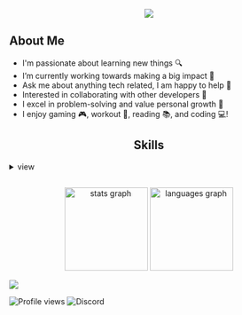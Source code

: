 <div>
  <p align="center">
  <img src="https://readme-typing-svg.herokuapp.com?color=0d8eceF&size=30&center=true&vCenter=true&width=550&height=70&lines=Hey+There+👋,+I'm+Vengeang;+I'm+A+Developer+🎲;+Open+To+Any+Questions+💬;+Loves+To+Build+Projects+✨;+Teamwork+Boosts+Productivity+👥;">
  </p> 
  
</div>

<div>
  <h2 align="left">About Me </h2>

  <div align="left">
    <!-- <a href="https://discord.com/users/502823161046237194">
      <img  align="right" src="https://lanyard.kyrie25.me/api/502823161046237194?waveColor=8B8BFA&gradient=7E37F9-B48EF7-E568C4&idleMessage=Probably%20doing%20something%20else..." alt="Discord Presence" height="150">
    </a> -->
    <ul >
      <li>I'm passionate about learning new things 🔍</li>
      <li>I’m currently working towards making a big impact 💼</li>
      <li>Ask me about anything tech related, I am happy to help 💬</li>
      <li>Interested in collaborating with other developers 🤝</li>
      <li>I excel in problem-solving and value personal growth 🌱</li>
      <li>I enjoy gaming 🎮, workout 💪, reading 📚, and coding 💻!</li>
    </ul>
  </div>
</div>

<div>
  <h2 align="center">Skills </h2>
  
  <details>
    <summary>view</summary
    <div align="center">
      <img src="https://github-readme-tech-stack.vercel.app/api/cards?title=Front+End&align=center&titleAlign=center&fontSize=20&lineHeight=10&lineCount=3&theme=ayu&width=420&bg=%25230B0E14&titleColor=%231c9eff&line1=html5%2Chtml%2Cauto%3Bcss3%2Ccss%2C1572B6%3Bjavascript%2Cjavascript%2Cauto%3B&line2=flutter%2Cflutter%2Cauto%3Banglar%2Canglar%2Cauto%3B" alt="Front-End" />
      <img src="https://github-readme-tech-stack.vercel.app/api/cards?title=Back+End&align=center&titleAlign=center&fontSize=20&lineHeight=10&lineCount=3&theme=ayu&width=420&bg=%25230B0E14&titleColor=%231c9eff&line1=java%2Cjava%2Cauto%3B&line2=laravel%2Claravel%2Cauto%3Bspring%2Cspring%2Cauto%3Bspringboot%2Cspringboot%2Cauto%3B&line3=flask%2Cflask%2Cauto%3Bfastapi%2Cfastapi%2Cauto%3Bdjango%2Cdjango%2Cauto%3B" alt="Back-End" />
      <img src="https://github-readme-tech-stack.vercel.app/api/cards?title=Database&align=center&titleAlign=center&fontSize=20&lineHeight=10&lineCount=2&theme=ayu&width=420&bg=%25230B0E14&titleColor=%231c9eff&line1=mysql%2Cmysql%2Cauto%3Bpostgresql%2Cpostgres%2Cauto%3Bfirebase%2Cfirebase%2Cauto%3B&line2=dbeaver%2Cdbeaver%2C382923%3Bdatagrip%2Cdatagrip%2Cauto%3B" alt="Database" />
      <img src="https://github-readme-tech-stack.vercel.app/api/cards?title=Server&align=center&titleAlign=center&fontSize=20&lineHeight=10&lineCount=2&theme=ayu&width=420&bg=%25230B0E14&titleColor=%231c9eff&line1=nginx%2Cnginx%2C009639%3Bapachetomcat%2Ctomcat%2Cauto%3Bgooglecloud%2Ccloud%2Cauto%3B&line2=amazonaws%2Caws%2C232F3E%3Bdigitalocean%2Cdigitalocean%2C0080FF%3Bvercel%2Cvercel%2Cauto%3B" alt="Design" />
      <img src="https://github-readme-tech-stack.vercel.app/api/cards?title=Design&align=center&titleAlign=center&fontSize=20&lineHeight=10&lineCount=3&theme=ayu&width=420&bg=%25230B0E14&titleColor=%231c9eff&line1=figma%2Cfigma%2Cauto%3Badobephotoshop%2Cphotoshop%2Cauto%3Badobelightroom%2Clightroom%2Cauto%3B&line2=adobepremierepro%2Cpremiere%2Cauto%3Bwondershare%2Cwondershare%2Cauto%3Bbehance%2Cbehance%2C1769FF%3B&line3=canva%2Ccanva%2Cauto%3Bdribbble%2Cdribbble%2Cauto%3B" alt="Design" />         <img src="https://github-readme-tech-stack.vercel.app/api/cards?title=CI/CD&align=center&titleAlign=center&fontSize=20&lineHeight=10&lineCount=3&theme=ayu&width=420&bg=%25230B0E14&titleColor=%231c9eff&line1=git%2Cgit%2CF05032%3Bgithub%2Cgithub%2C181717%3Bgitlab%2Cgitlab%2CFC6D26%3B&line2=apachemaven%2Cmaven%2CC71A36%3Bgradle%2Cgradle%2C02303A%3Bdocker%2Cdocker%2Cauto%3B&line3=githubactions%2Cactions%2C2088FF%3Bselenium%2Cselenium%2C43B02A%3Bkubernetes%2Ckubernetes%2C326CE5%3B" alt="Design" />
      <img src="https://github-readme-tech-stack.vercel.app/api/cards?title=Others&align=center&titleAlign=center&fontSize=20&lineHeight=10&lineCount=2&theme=ayu&width=420&bg=%25230B0E14&titleColor=%231c9eff&line1=postman%2Cpostman%2CFF6C37%3Bvisualstudiocode%2Cvscode%2C007ACC%3Bkalilinux%2Ckalilinux%2C557C94%3B&line2=intellijidea%2Cintellij%2Cauto%3Bgnubash%2Cbash%2Cauto%3Brobotframework%2CAgent%2Cauto%3B" alt="Design" />
    </div>
  </details>
</div>

<h2></h2>

<div align="center">
  <img src="https://github-readme-stats.vercel.app/api?username=SokunHeng&hide_title=false&hide_rank=false&show_icons=true&include_all_commits=true&count_private=true&disable_animations=false&theme=tokyonight&locale=en&hide_border=true&order=1" height="150" alt="stats graph"  />
  <img src="https://github-readme-stats.vercel.app/api/top-langs?username=SokunHeng&locale=en&hide_title=false&layout=compact&card_width=320&langs_count=6&theme=tokyonight&hide_border=true&order=2" height="150" alt="languages graph"  />
</div>

<a href="https://github.com/404"><img src="https://user-images.githubusercontent.com/73097560/115834477-dbab4500-a447-11eb-908a-139a6edaec5c.gif"></a>

<div>

  <img alt="Profile views" src="https://komarev.com/ghpvc/?username=SokunHeng">
  <img alt="Discord" src="https://img.shields.io/discord/578930169251758080?logo=discord">

  <!-- <p align="center">
    <img src="https://capsule-render.vercel.app/api?type=waving&color=gradient&height=60&section=footer"/>
  </p>  
  -->
</div>

